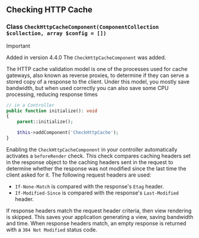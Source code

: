 ## Checking HTTP Cache

### Class `CheckHttpCacheComponent(ComponentCollection $collection, array $config = [])`

> [!IMPORTANT]
> Added in version 4.4.0
> The `CheckHttpCacheComponent` was added.
>

The HTTP cache validation model is one of the processes used for cache gateways,
also known as reverse proxies, to determine if they can serve a stored copy of
a response to the client. Under this model, you mostly save bandwidth, but when
used correctly you can also save some CPU processing, reducing response
times

```php
// in a Controller
public function initialize(): void
{
    parent::initialize();

    $this->addComponent('CheckHttpCache');
}

```

Enabling the `CheckHttpCacheComponent` in your controller automatically
activates a `beforeRender` check. This check compares caching headers set in
the response object to the caching headers sent in the request to determine
whether the response was not modified since the last time the client asked for
it. The following request headers are used:

- `If-None-Match` is compared with the response's `Etag` header.
- `If-Modified-Since` is compared with the response's `Last-Modified`
  header.

If response headers match the request header criteria, then view rendering is
skipped. This saves your application generating a view, saving bandwidth and
time. When response headers match, an empty response is returned with a  `304
Not Modified` status code.
